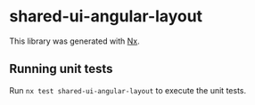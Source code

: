 # shared-ui-angular-layout

This library was generated with [Nx](https://nx.dev).

## Running unit tests

Run `nx test shared-ui-angular-layout` to execute the unit tests.
